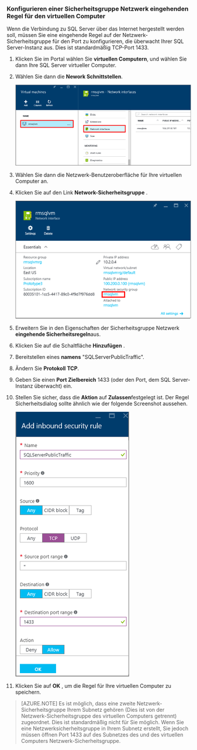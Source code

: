 ### <a name="configure-a-network-security-group-inbound-rule-for-the-vm"></a>Konfigurieren einer Sicherheitsgruppe Netzwerk eingehenden Regel für den virtuellen Computer

Wenn die Verbindung zu SQL Server über das Internet hergestellt werden soll, müssen Sie eine eingehende Regel auf der Netzwerk-Sicherheitsgruppe für den Port zu konfigurieren, die überwacht Ihrer SQL Server-Instanz aus. Dies ist standardmäßig TCP-Port 1433.

1. Klicken Sie im Portal wählen Sie **virtuellen Computern**, und wählen Sie dann Ihre SQL Server virtueller Computer.

3. Wählen Sie dann die **Nework Schnittstellen**.

    ![Netzwerk-Benutzeroberfläche](./media/virtual-machines-sql-server-connection-steps/rm-network-interface.png)

4. Wählen Sie dann die Netzwerk-Benutzeroberfläche für Ihre virtuellen Computer an.

4. Klicken Sie auf den Link **Network-Sicherheitsgruppe** .

    ![Netzwerk-Benutzeroberfläche](./media/virtual-machines-sql-server-connection-steps/rm-network-security-group.png)

6. Erweitern Sie in den Eigenschaften der Sicherheitsgruppe Netzwerk **eingehende Sicherheitsregeln**aus.

5. Klicken Sie auf die Schaltfläche **Hinzufügen** .

6. Bereitstellen eines **namens** "SQLServerPublicTraffic".

7. Ändern Sie **Protokoll** **TCP**.

8. Geben Sie einen **Port Zielbereich** 1433 (oder den Port, dem SQL Server-Instanz überwacht) ein.

9. Stellen Sie sicher, dass die **Aktion** auf **Zulassen**festgelegt ist. Der Regel Sicherheitsdialog sollte ähnlich wie der folgende Screenshot aussehen.

    ![Regel für Netzwerk-Sicherheit](./media/virtual-machines-sql-server-connection-steps/rm-network-security-rule.png)

9. Klicken Sie auf **OK** , um die Regel für Ihre virtuellen Computer zu speichern.

>[AZURE.NOTE] Es ist möglich, dass eine zweite Netzwerk-Sicherheitsgruppe Ihrem Subnetz gehören (Dies ist von der Netzwerk-Sicherheitsgruppe des virtuellen Computers getrennt) zugeordnet. Dies ist standardmäßig nicht für Sie möglich. Wenn Sie eine Netzwerksicherheitsgruppe in Ihrem Subnetz erstellt, Sie jedoch müssen öffnen Port 1433 auf des Subnetzes des und des virtuellen Computers Netzwerk-Sicherheitsgruppe. 
